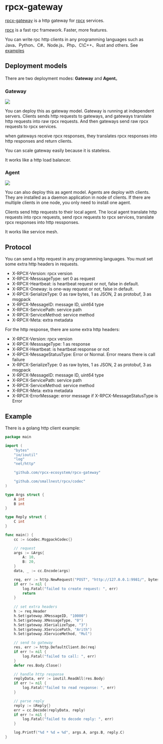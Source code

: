 # rpcx-gateway
[rpcx-gateway](https://github.com/rpcx-ecosystem/rpcx-gateway) is a http gateway for [rpcx](https://github.com/smallnest/rpcx) services.

[rpcx](https://github.com/smallnest/rpcx) is a fast rpc framework. Faster, more features.

You can write rpc http clients in any programming languages such as Java、Python、C#、Node.js、Php、C\C++、Rust and others. See [examples](https://github.com/rpcx-ecosystem/rpcx-gateway/blob/master/examples/README.md)

## Deployment models

There are two deployment modes: **Gateway** and **Agent**。

### Gateway

![](doc/gateway.png)

You can deploy this as gateway model. Gateway is running at independent servers. Clients sends http requests to gateways, and gateways translate http requests into raw rpcx requests. And then gateways send raw rpcx requests to rpcx services.

when gateways receive rpcx responses, they translates rpcx responses into http responses and return clients.

You can scale gateway easily because it is stateless.

It works like a http load balancer.


### Agent

![](doc/agent.png)


You can also deploy this as agent model. Agents are deploy with clients. They are installed as a daemon application in node of clients. If there are multiple clients in one node, you only need to install one agent.

Clients send http requests to their local agent. The local agent translate http requests into rpcx requests, send rpcx requests to rpcx services, translate rpcx responses into http ressponses.

It works like service mesh.


## Protocol

You can send a http request in any programming languages. You must set some extra http headers in requests.

- X-RPCX-Version: rpcx version
- X-RPCX-MesssageType: set 0 as request
- X-RPCX-Heartbeat: is heartbeat request or not, false in default.
- X-RPCX-Oneway: is one-way request or not, false in default.
- X-RPCX-SerializeType: 0 as raw bytes, 1 as JSON, 2 as protobuf, 3 as msgpack
- X-RPCX-MessageID: message ID, uint64 type
- X-RPCX-ServicePath: service path
- X-RPCX-ServiceMethod: service method
- X-RPCX-Meta: extra metadata

For the http response, there are some extra http headers:

- X-RPCX-Version: rpcx version
- X-RPCX-MesssageType: 1 as response
- X-RPCX-Heartbeat: is heartbeat response or not
- X-RPCX-MessageStatusType:  Error or Normal. Error means there is call failure
- X-RPCX-SerializeType: 0 as raw bytes, 1 as JSON, 2 as protobuf, 3 as msgpack
- X-RPCX-MessageID: message ID, uint64 type
- X-RPCX-ServicePath: service path
- X-RPCX-ServiceMethod: service method
- X-RPCX-Meta: extra metadata
- X-RPCX-ErrorMessage: error message if X-RPCX-MessageStatusType is Error


## Example

There is a golang http client example:

```go
package main

import (
	"bytes"
	"io/ioutil"
	"log"
	"net/http"

	"github.com/rpcx-ecosystem/rpcx-gateway"

	"github.com/smallnest/rpcx/codec"
)

type Args struct {
	A int
	B int
}

type Reply struct {
	C int
}

func main() {
	cc := &codec.MsgpackCodec{}

    // request 
	args := &Args{
		A: 10,
		B: 20,
	}
	data, _ := cc.Encode(args)

	req, err := http.NewRequest("POST", "http://127.0.0.1:9981/", bytes.NewReader(data))
	if err != nil {
		log.Fatal("failed to create request: ", err)
		return
    }
    
    // set extra headers
	h := req.Header
	h.Set(gateway.XMessageID, "10000")
	h.Set(gateway.XMessageType, "0")
	h.Set(gateway.XSerializeType, "3")
	h.Set(gateway.XServicePath, "Arith")
	h.Set(gateway.XServiceMethod, "Mul")

    // send to gateway
	res, err := http.DefaultClient.Do(req)
	if err != nil {
		log.Fatal("failed to call: ", err)
	}
	defer res.Body.Close()

	// handle http response
	replyData, err := ioutil.ReadAll(res.Body)
	if err != nil {
		log.Fatal("failed to read response: ", err)
	}

    // parse reply
	reply := &Reply{}
	err = cc.Decode(replyData, reply)
	if err != nil {
		log.Fatal("failed to decode reply: ", err)
	}

	log.Printf("%d * %d = %d", args.A, args.B, reply.C)
}
```

